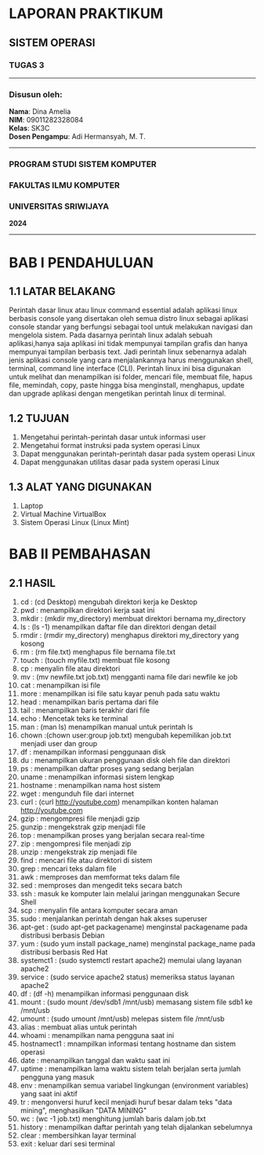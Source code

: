 # LAPORAN PRAKTIKUM
## SISTEM OPERASI
### TUGAS 3

---

### Disusun oleh:
**Nama**: Dina Amelia  
**NIM**: 09011282328084   
**Kelas**: SK3C  
**Dosen Pengampu**: Adi Hermansyah, M. T.

---

### PROGRAM STUDI SISTEM KOMPUTER  
### FAKULTAS ILMU KOMPUTER  
### UNIVERSITAS SRIWIJAYA  
**2024**

---

# BAB I PENDAHULUAN

## 1.1 LATAR BELAKANG
Perintah dasar linux atau linux command essential adalah aplikasi linux berbasis console yang disertakan oleh semua distro linux sebagai aplikasi console standar yang berfungsi sebagai tool untuk melakukan navigasi dan mengelola sistem. Pada dasarnya perintah linux adalah sebuah aplikasi,hanya saja aplikasi ini tidak mempunyai tampilan grafis dan hanya mempunyai tampilan berbasis text. Jadi perintah linux sebenarnya adalah jenis aplikasi console yang cara menjalankannya harus menggunakan shell, terminal, command line interface (CLI). Perintah linux ini bisa digunakan untuk melihat dan menampilkan isi folder, mencari file, membuat file, hapus file, memindah, copy, paste hingga bisa menginstall, menghapus, update dan upgrade aplikasi dengan mengetikan perintah linux di terminal.

## 1.2 TUJUAN
1. Mengetahui perintah-perintah dasar untuk informasi user
2. Mengetahui format instruksi pada system operasi Linux
3. Dapat menggunakan perintah-perintah dasar pada system operasi Linux
4. Dapat menggunakan utilitas dasar pada system operasi Linux

## 1.3 ALAT YANG DIGUNAKAN
1. Laptop
2. Virtual Machine VirtualBox
3. Sistem Operasi Linux (Linux Mint)

# BAB II PEMBAHASAN

## 2.1 HASIL
1. cd : (cd Desktop) mengubah direktori kerja ke Desktop
2. pwd : menampilkan direktori kerja saat ini
3. mkdir : (mkdir my_directory) membuat direktori bernama my_directory
4. ls : (ls -1) menampilkan daftar file dan direktori dengan detail
5. rmdir : (rmdir my_directory) menghapus direktori my_directory yang kosong
6. rm : (rm file.txt) menghapus file bernama file.txt
7. touch : (touch myfile.txt) membuat file kosong
8. cp : menyalin file atau direktori
9. mv : (mv newfile.txt job.txt) mengganti nama file dari newfile ke job
10. cat : menampilkan isi file
11. more : menampilkan isi file satu kayar penuh pada satu waktu
12. head : menampilkan baris pertama dari file
13. tail : menampilkan baris terakhir dari file
14. echo : Mencetak teks ke terminal
15. man : (man ls) menampilkan manual untuk perintah ls
16. chown :(chown user:group job.txt) mengubah kepemilikan job.txt menjadi user dan group
17. df : menampilkan informasi penggunaan disk
18. du : menampilkan ukuran penggunaan disk oleh file dan direktori
19. ps : menampilkan daftar proses yang sedang berjalan
20. uname : menampilkan informasi sistem lengkap
21. hostname : menampilkan nama host sistem
22. wget : mengunduh file dari internet
23. curl : (curl http://youtube.com) menampilkan konten halaman http://youtube.com
24. gzip : mengompresi file menjadi gzip
25. gunzip : mengekstrak gzip menjadi file
26. top : menampilkan proses yang berjalan secara real-time
27. zip : mengompresi file menjadi zip
28. unzip : mengekstrak zip menjadi file
29. find : mencari file atau direktori di sistem
30. grep : mencari teks dalam file
31. awk : memproses dan memformat teks dalam file
32. sed : memproses dan mengedit teks secara batch
33. ssh : masuk ke komputer lain melalui jaringan menggunakan Secure Shell
34. scp : menyalin file antara komputer secara aman
35. sudo : menjalankan perintah dengan hak akses superuser
36. apt-get : (sudo apt-get packagename) menginstal packagename pada distribusi berbasis Debian
37. yum : (sudo yum install package_name) menginstal package_name pada distribusi berbasis Red Hat
38. systemct1 : (sudo systemctl restart apache2) memulai ulang layanan apache2
39. service : (sudo service apache2 status) memeriksa status layanan apache2
40. df : (df -h) menampilkan informasi penggunaan disk
41. mount : (sudo mount /dev/sdb1 /mnt/usb) memasang sistem file sdb1 ke /mnt/usb
42. umount : (sudo umount /mnt/usb) melepas sistem file /mnt/usb
43. alias : membuat alias untuk perintah
44. whoami : menampilkan nama pengguna saat ini
45. hostnamect1 : mnampilkan informasi tentang hostname dan sistem operasi
46. date : menampilkan tanggal dan waktu saat ini
47. uptime : menampilkan lama waktu sistem telah berjalan serta jumlah pengguna yang masuk
48. env : menampilkan semua variabel lingkungan (environment variables) yang saat ini aktif
49. tr : mengonversi huruf kecil menjadi huruf besar dalam teks "data mining", menghasilkan "DATA MINING"
50. wc : (wc -1 job.txt) menghitung jumlah baris dalam job.txt
51. history : menampilkan daftar perintah yang telah dijalankan sebelumnya
52. clear : membersihkan layar terminal
53. exit : keluar dari sesi terminal
